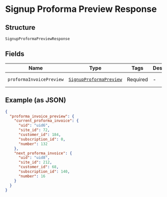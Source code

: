 
# Signup Proforma Preview Response

## Structure

`SignupProformaPreviewResponse`

## Fields

| Name | Type | Tags | Description | Getter | Setter |
|  --- | --- | --- | --- | --- | --- |
| `proformaInvoicePreview` | [`SignupProformaPreview`](../../doc/models/signup-proforma-preview.md) | Required | - | getProformaInvoicePreview(): SignupProformaPreview | setProformaInvoicePreview(SignupProformaPreview proformaInvoicePreview): void |

## Example (as JSON)

```json
{
  "proforma_invoice_preview": {
    "current_proforma_invoice": {
      "uid": "uid6",
      "site_id": 72,
      "customer_id": 184,
      "subscription_id": 0,
      "number": 132
    },
    "next_proforma_invoice": {
      "uid": "uid8",
      "site_id": 212,
      "customer_id": 68,
      "subscription_id": 140,
      "number": 16
    }
  }
}
```

